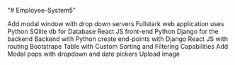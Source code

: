 "# Employee-System5" 

Add modal window with drop down servers 
Fullstark web application uses Python 
SQlite db for Database 
React JS front-end 
 Python Django for the backend 
 Backend with Python create end-points with Django 
React JS with routing 
 Bootstrape Table with Custom Sorting and Filtering Capabilities 
Add Modal pops with dropdown and date pickers Upload image
